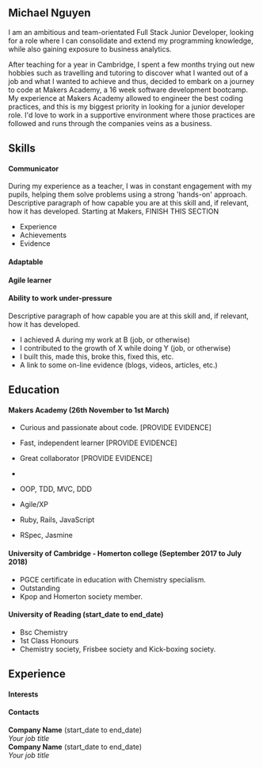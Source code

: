 ## Michael Nguyen
I am an ambitious and team-orientated Full Stack Junior Developer, looking for a role where I can consolidate and extend my programming knowledge, while also gaining exposure to business analytics. 

After teaching for a year in Cambridge, I spent a few months trying out new hobbies such as travelling and tutoring to discover what I wanted out of a job and what I wanted to achieve and thus, decided to embark on a journey to code at Makers Academy, a 16 week software development bootcamp. My experience at Makers Academy allowed to engineer the best coding practices, and this is my biggest priority in looking for a junior developer role. I'd love to work in a supportive environment where those practices are followed and runs through the companies veins as a business. 
## Skills

#### Communicator 
During my experience as a teacher, I was in constant engagement with my pupils, helping them solve problems using a strong 'hands-on' approach. 
Descriptive paragraph of how capable you are at this skill and, if relevant, how it has developed.
Starting at Makers, FINISH THIS SECTION

- Experience
- Achievements
- Evidence
#### Adaptable

#### Agile learner 

#### Ability to work under-pressure

Descriptive paragraph of how capable you are at this skill and, if relevant, how it has developed.

- I achieved A during my work at B (job, or otherwise)
- I contributed to the growth of X while doing Y (job, or otherwise)
- I built this, made this, broke this, fixed this, etc.
- A link to some on-line evidence (blogs, videos, articles, etc.)

## Education

#### Makers Academy (26th November to 1st March)

- Curious and passionate about code. [PROVIDE EVIDENCE]
- Fast, independent learner [PROVIDE EVIDENCE]
- Great collaborator [PROVIDE EVIDENCE]
- 

- OOP, TDD, MVC, DDD
- Agile/XP
- Ruby, Rails, JavaScript
- RSpec, Jasmine

#### University of Cambridge - Homerton college (September 2017 to July 2018)

- PGCE certificate in education with Chemistry specialism.
- Outstanding
- Kpop and Homerton society member. 

#### University of Reading (start_date to end_date)
- Bsc Chemistry 
- 1st Class Honours
- Chemistry society, Frisbee society and Kick-boxing society. 

## Experience

#### Interests

#### Contacts

**Company Name** (start_date to end_date)    
*Your job title*  
**Company Name** (start_date to end_date)   
*Your job title*  
